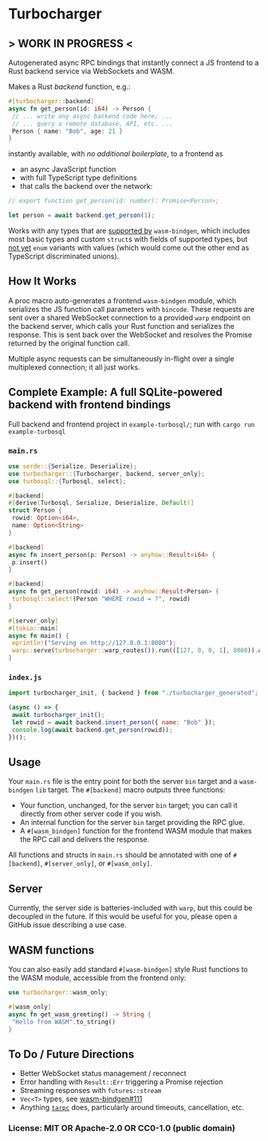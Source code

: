 # Turbocharger

## > WORK IN PROGRESS <

Autogenerated async RPC bindings that instantly connect a JS frontend to a Rust backend service via WebSockets and WASM.

Makes a Rust _backend_ function, e.g.:

```rust
#[turbocharger::backend]
async fn get_person(id: i64) -> Person {
 // ... write any async backend code here; ...
 // ... query a remote database, API, etc. ...
 Person { name: "Bob", age: 21 }
}
```

instantly available, with _no additional boilerplate_, to a frontend as

- an async JavaScript function
- with full TypeScript type definitions
- that calls the backend over the network:

```js
// export function get_person(id: number): Promise<Person>;

let person = await backend.get_person(1);
```

Works with any types that are [supported by](https://rustwasm.github.io/docs/wasm-bindgen/reference/types.html) `wasm-bindgen`, which includes most basic types and custom `struct`s with fields of supported types, but [not yet](https://github.com/rustwasm/wasm-bindgen/pull/2631) `enum` variants with values (which would come out the other end as TypeScript discriminated unions).

## How It Works

A proc macro auto-generates a frontend `wasm-bindgen` module, which serializes the JS function call parameters with `bincode`. These requests are sent over a shared WebSocket connection to a provided `warp` endpoint on the backend server, which calls your Rust function and serializes the response. This is sent back over the WebSocket and resolves the Promise returned by the original function call.

Multiple async requests can be simultaneously in-flight over a single multiplexed connection; it all just works.

## Complete Example: A full SQLite-powered backend with frontend bindings

Full backend and frontend project in `example-turbosql/`; run with `cargo run example-turbosql`

### `main.rs`

```rust
use serde::{Serialize, Deserialize};
use turbocharger::{Turbocharger, backend, server_only};
use turbosql::{Turbosql, select};

#[backend]
#[derive(Turbosql, Serialize, Deserialize, Default)]
struct Person {
 rowid: Option<i64>,
 name: Option<String>
}

#[backend]
async fn insert_person(p: Person) -> anyhow::Result<i64> {
 p.insert()
}

#[backend]
async fn get_person(rowid: i64) -> anyhow::Result<Person> {
 turbosql::select!(Person "WHERE rowid = ?", rowid)
}

#[server_only]
#[tokio::main]
async fn main() {
 eprintln!("Serving on http://127.0.0.1:8080");
 warp::serve(turbocharger::warp_routes()).run(([127, 0, 0, 1], 8080)).await;
}
```

### `index.js`

```js
import turbocharger_init, { backend } from "./turbocharger_generated";

(async () => {
 await turbocharger_init();
 let rowid = await backend.insert_person({ name: "Bob" });
 console.log(await backend.get_person(rowid));
})();
```

## Usage

Your `main.rs` file is the entry point for both the server `bin` target and a `wasm-bindgen` `lib` target. The `#[backend]` macro outputs three functions:

- Your function, unchanged, for the server `bin` target; you can call it directly from other server code if you wish.
- An internal function for the server `bin` target providing the RPC glue.
- A `#[wasm_bindgen]` function for the frontend WASM module that makes the RPC call and delivers the response.

All functions and structs in `main.rs` should be annotated with one of `#[backend]`, `#[server_only]`, or `#[wasm_only]`.

## Server

Currently, the server side is batteries-included with `warp`, but this could be decoupled in the future. If this would be useful for you, please open a GitHub issue describing a use case.

## WASM functions

You can also easily add standard `#[wasm-bindgen]` style Rust functions to the WASM module, accessible from the frontend only:

```rust
use turbocharger::wasm_only;

#[wasm_only]
async fn get_wasm_greeting() -> String {
 "Hello from WASM".to_string()
}
```

## To Do / Future Directions

- Better WebSocket status management / reconnect
- Error handling with `Result::Err` triggering a Promise rejection
- Streaming responses with `futures::stream`
- `Vec<T>` types, see [wasm-bindgen#111](https://github.com/rustwasm/wasm-bindgen/issues/111)
- Anything [`tarpc`](https://github.com/google/tarpc) does, particularly around timeouts, cancellation, etc.

### License: MIT OR Apache-2.0 OR CC0-1.0 (public domain)
